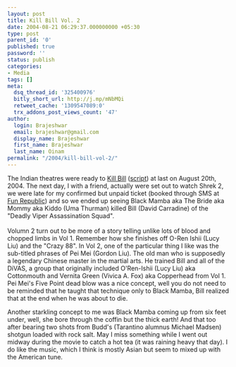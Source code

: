 ```yaml
---
layout: post
title: Kill Bill Vol. 2
date: 2004-08-21 06:29:37.000000000 +05:30
type: post
parent_id: '0'
published: true
password: ''
status: publish
categories:
- Media
tags: []
meta:
  dsq_thread_id: '325400976'
  bitly_short_url: http://j.mp/mNbMQi
  retweet_cache: '1309547089:0'
  trx_addons_post_views_count: '47'
author:
  login: Brajeshwar
  email: brajeshwar@gmail.com
  display_name: Brajeshwar
  first_name: Brajeshwar
  last_name: Oinam
permalink: "/2004/kill-bill-vol-2/"
---
```

<p><?php ImgBlog("movies/killbillvol2.jpg", 1, "Kill Bill Vol. 2", "");?>The Indian theatres were ready to <a href="http://killbill.movies.go.com/" title="Kill Bill Vol 2. The Movie">Kill Bill</a> (<a href="http://www.killbill2.net/script.html" title="Script of Kill Bill">script</a>) at last on August 20th, 2004. The next day, I with a friend, actually were set out to watch Shrek 2, we were late for my confirmed but unpaid ticket (booked through SMS at <a href="http://fun-republic.com/" title="Fun Republic Multiplex">Fun Republic</a>) and so we ended up seeing Black Mamba aka The Bride aka Mommy aka Kiddo (Uma Thurman) killed Bill (David Carradine) of the "Deadly Viper Assassination Squad".<br />
<br />
Volumn 2 turn out to be more of a story telling unlike lots of blood and chopped limbs in Vol 1. Remember how she finishes off O-Ren Ishii (Lucy Liu) and the "Crazy 88". In Vol 2, one of the particular thing I like was the sub-titled phrases of Pei Mei (Gordon Liu). The old man who is supposedly a legendary Chinese master in the martial arts. He trained Bill and all of the DiVAS, a group that originally included O'Ren-Ishii (Lucy Liu) aka Cottonmouth and Vernita Green (Vivica A. Fox) aka Copperhead from Vol 1. Pei Mei's Five Point dead blow was a nice concept, well you do not need to be reminded that he taught that technique only to Black Mamba, Bill realized that at the end when he was about to die.</p>
<p>Another starkling concept to me was Black Mamba coming up from six feet under, well, she bore through the coffin but the thick earth! And that too after bearing two shots from Budd's (Tarantino alumnus Michael Madsen) shotgun loaded with rock salt. May I miss something while I went out midway during the movie to catch a hot tea (it was raining heavy that day). I do like the music, which I think is mostly Asian but seem to mixed up with the American tune.</p>
